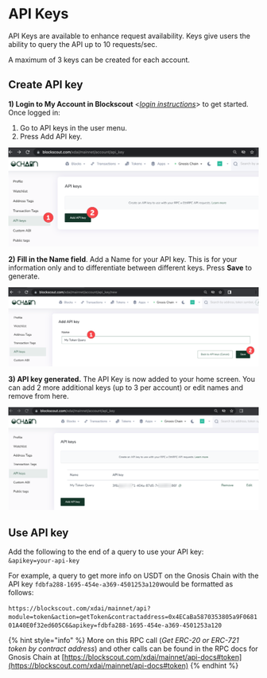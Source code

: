 # API Keys

API Keys are available to enhance request availability. Keys give users the ability to query the API up to 10 requests/sec.

A maximum of 3 keys can be created for each account.

## Create API key

**1) Login to My Account in Blockscout** <[_login instructions_](./)> to get started. Once logged in:

1. Go to API keys in the user menu.
2. Press Add API key.

![](../../.gitbook/assets/API-1.png)

**2)** **Fill in the Name field**. Add a Name for your API key. This is for your information only and to differentiate between different keys. Press **Save** to generate.

![](../../.gitbook/assets/API-2.png)

**3) API key generated.** The API Key is now added to your home screen. You can add 2 more additional keys (up to 3 per account) or edit names and remove from here.

![](../../.gitbook/assets/api-3.png)

## Use API key

Add the following to the end of a query to use your API key:\
`&apikey=your-api-key`

For example, a query to get more info on USDT on the Gnosis Chain with the API key `fdbfa288-1695-454e-a369-4501253a120`would be formatted as follows:&#x20;

`https://blockscout.com/xdai/mainnet/api?module=token&action=getToken&contractaddress=0x4ECaBa5870353805a9F068101A40E0f32ed605C6&apikey=fdbfa288-1695-454e-a369-4501253a120`

{% hint style="info" %}
More on this RPC call (_Get ERC-20 or ERC-721 token by contract address_) and other calls can be found in the RPC docs for Gnosis Chain at [https://blockscout.com/xdai/mainnet/api-docs#token](https://blockscout.com/xdai/mainnet/api-docs#token)
{% endhint %}



